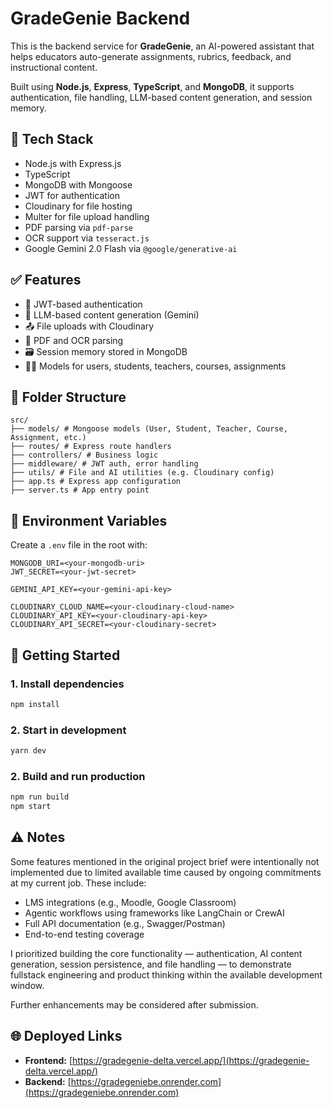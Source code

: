 # GradeGenie Backend

This is the backend service for **GradeGenie**, an AI-powered assistant that helps educators auto-generate assignments, rubrics, feedback, and instructional content.

Built using **Node.js**, **Express**, **TypeScript**, and **MongoDB**, it supports authentication, file handling, LLM-based content generation, and session memory.

## 🔧 Tech Stack

- Node.js with Express.js
- TypeScript
- MongoDB with Mongoose
- JWT for authentication
- Cloudinary for file hosting
- Multer for file upload handling
- PDF parsing via `pdf-parse`
- OCR support via `tesseract.js`
- Google Gemini 2.0 Flash via `@google/generative-ai`

## ✅ Features

- 🔐 JWT-based authentication
- 🧠 LLM-based content generation (Gemini)
- 📤 File uploads with Cloudinary
- 🧾 PDF and OCR parsing
- 🗃️ Session memory stored in MongoDB
- 👨‍🏫 Models for users, students, teachers, courses, assignments

## 📁 Folder Structure

```
src/
├── models/ # Mongoose models (User, Student, Teacher, Course, Assignment, etc.)
├── routes/ # Express route handlers
├── controllers/ # Business logic
├── middleware/ # JWT auth, error handling
├── utils/ # File and AI utilities (e.g. Cloudinary config)
├── app.ts # Express app configuration
├── server.ts # App entry point
```

## 🔑 Environment Variables

Create a `.env` file in the root with:

```env
MONGODB_URI=<your-mongodb-uri>
JWT_SECRET=<your-jwt-secret>

GEMINI_API_KEY=<your-gemini-api-key>

CLOUDINARY_CLOUD_NAME=<your-cloudinary-cloud-name>
CLOUDINARY_API_KEY=<your-cloudinary-api-key>
CLOUDINARY_API_SECRET=<your-cloudinary-secret>
```

## 🚀 Getting Started

### 1. Install dependencies

```bash
npm install
```

### 2. Start in development

```bash
yarn dev
```

### 2. Build and run production

```bash
npm run build
npm start
```

## ⚠️ Notes

Some features mentioned in the original project brief were intentionally not implemented due to limited available time caused by ongoing commitments at my current job. These include:

- LMS integrations (e.g., Moodle, Google Classroom)
- Agentic workflows using frameworks like LangChain or CrewAI
- Full API documentation (e.g., Swagger/Postman)
- End-to-end testing coverage

I prioritized building the core functionality — authentication, AI content generation, session persistence, and file handling — to demonstrate fullstack engineering and product thinking within the available development window.

Further enhancements may be considered after submission.

## 🌐 Deployed Links

- **Frontend:** [https://gradegenie-delta.vercel.app/](https://gradegenie-delta.vercel.app/)
- **Backend:** [https://gradegeniebe.onrender.com](https://gradegeniebe.onrender.com)
